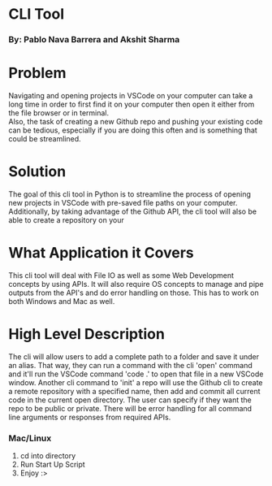 # CLI Tool
### By: Pablo Nava Barrera and Akshit Sharma

# Problem
Navigating and opening projects in VSCode on your computer can take a long time in order to first find it on your computer then open it either from the file browser or in terminal.  
Also, the task of creating a new Github repo and pushing your existing code can be tedious, especially if you are doing this often and is something that could be streamlined. 

# Solution
The goal of this cli tool in Python is to streamline the process of opening new projects in VSCode with pre-saved file paths on your computer. Additionally, by taking advantage of the Github API, the cli tool will also be able to create a repository on your 

# What Application it Covers
This cli tool will deal with File IO as well as some Web Development concepts by using APIs. It will also require OS concepts to manage and pipe outputs from the API's and do error handling on those. This has to work on both Windows and Mac as well.

# High Level Description
The cli will allow users to add a complete path to a folder and save it under an alias. That way, they can run a command with the cli 'open' command and it'll run the VSCode command 'code .' to open that file in a new VSCode window. Another cli command to 'init' a repo will use the Github cli to create a remote repository with a specified name, then add and commit all current code in the current open directory. The user can specify if they want the repo to be public or private. There will be error handling for all command line arguments or responses from required APIs. 


### Mac/Linux
1. cd into directory
2. Run Start Up Script
3. Enjoy :> 